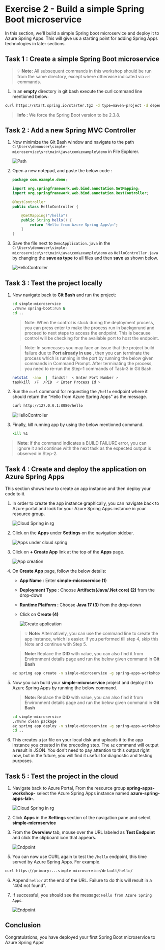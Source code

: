 # Exercise 2 - Build a simple Spring Boot microservice

In this section, we'll build a simple Spring boot microservice and deploy it to Azure Spring Apps. This will give us a starting point for adding Spring Apps technologies in later sections.

## Task 1 : Create a simple Spring Boot microservice

>💡 __Note:__ All subsequent commands in this workshop should be run from the same directory, except where otherwise indicated via `cd` commands.

1. In an __empty__ directory in git bash execute the curl command line mentioned below:

```bash
curl https://start.spring.io/starter.tgz -d type=maven-project -d dependencies=web -d baseDir=simple-microservice -d bootVersion=2.7.5 -d javaVersion=17 | tar -xzvf -
```

> **Info :** We force the Spring Boot version to be 2.3.8.

## Task 2 : Add a new Spring MVC Controller

1. Now minimize the Git Bash window and navigate to the path `C:\Users\demouser\simple-microservice\src\main\java\com\example\demo` in File Explorer.

   ![Path](media/folder-path.png)

2. Open a new notepad, and paste the below code :

   ```java
   package com.example.demo;

   import org.springframework.web.bind.annotation.GetMapping;
   import org.springframework.web.bind.annotation.RestController;

   @RestController
   public class HelloController {

       @GetMapping("/hello")
       public String hello() {
           return "Hello from Azure Spring Apps\n";
       }
   }
   ```

3. Save the file next to `DemoApplication.java` in the `C:\Users\demouser\simple-microservice\src\main\java\com\example\demo` as `HelloController.java` by changing the **save as type** to all files and then **save** as shown below.

   ![HelloController](media/hello-controller-java.png)


## Task 3 : Test the project locally

1. Now navigate back to **Git Bash** and run the project:

    ```bash
    cd simple-microservice
    ./mvnw spring-boot:run &
    cd ..
   ```

   > Note: When the control is stuck during the deployment process, you can press enter to make the process run in backgorund and proceed to next steps to access the endpoint. This is because control will be checking for the available port to host the endpoint.
   
   > Note: In somecases you may face an issue that the project build failure due to **Port already in use** , then you can terminate the process which is running in the port by running the below given commands in Command Prompt. After terminating the process, you need to re-run the Step-1 commands of Task-3 in Git Bash.
   
   ```bash
   netstat  -ano  |  findstr  < Enter Port Number > 
   taskkill  /F  /PID  < Enter Process Id >
   ```
   
2. Run the `curl` command for requesting the `/hello` endpoint where it should return the "Hello from Azure Spring Apps" as the message.

    ```bash
    curl http://127.0.0.1:8080/hello
    ```
    ![HelloController](media/MJA-ex2-04.png)

3. Finally, kill running app by using the below mentioned command.

     ```bash
     kill %1
     ```
  > **Note**: If the command indicates a BUILD FAILURE error, you can Ignore it and continue with the next task as the expected output is observed in Step-2.

## Task 4 : Create and deploy the application on Azure Spring Apps

This section shows how to create an app instance and then deploy your code to it.

1. In order to create the app instance graphically, you can navigate back to Azure portal and look for your Azure Spring Apps instance in your resource group.

   ![Cloud Spring in rg](../media/azurespringapps.png)

2. Click on the **Apps** under **Settings** on the navigation sidebar.

   ![Apps under cloud spring ](../media/selectapps.png)

3. Click on **+ Create App** link at the top of the **Apps** page.

   ![App creation ](../media/createnewapp.png)

4. On **Create App** page, follow the below details:

    - **App Name** : Enter **simple-microservice (1)**
    - **Deployment Type** : Choose **Artifacts(Java/.Net core) (2)** from the drop-down
    - **Runtime Platform** : Choose **Java 17 (3)** from the drop-down
    - Click on **Create (4)**
    

      ![Create application](../media/createapp1.png)


   >💡 __Note:__ Alternatively, you can use the command line to create the app instance, which is easier. If you performed till step 4, skip this Note and continue with Step 5.

   >**Note:** Replace the **DID** with **<inject key="DeploymentID" enableCopy="True"/>** value, you can also find it from Environment details page and run the below given command in **Git Bash**

   ```bash
   az spring app create -n simple-microservice -g spring-apps-workshop-DID -s azure-spring-apps-lab-DID --runtime-version Java_17
   ```

5. Now you can build your **simple-microservice** project and deploy it to Azure Spring Apps by running the below command.

   >**Note:** Replace the **DID** with **<inject key="DeploymentID" enableCopy="True"/>** value, you can also find it from Environment details page and run the below given command in **Git Bash**

     ```bash
     cd simple-microservice
     ./mvnw clean package
     az spring app deploy -n simple-microservice -g spring-apps-workshop-DID -s azure-spring-apps-lab-DID --jar-path target/demo-0.0.1-SNAPSHOT.jar
     cd ..
     ```

6. This creates a jar file on your local disk and uploads it to the app instance you created in the preceding step.  The `az` command will output a result in JSON.  You don't need to pay attention to this output right now, but in the future, you will find it useful for diagnostic and testing purposes.

## Task 5 : Test the project in the cloud

1. Navigate back to Azure Portal, From the resource group **spring-apps-workshop-<inject key="DeploymentID" enableCopy="false"/>** select the Azure Spring Apps instance named **azure-spring-apps-lab-<inject key="DeploymentID" enableCopy="false"/>**.

    ![Cloud Spring in rg](../media/azurespringapps.png)

2. Click **Apps** in the **Settings** section of the navigation pane and select **simple-microservice**


3. From the **Overview** tab, mouse over the URL labeled as **Test Endpoint** and click the clipboard icon that appears.  

   ![Endpoint](../media/copytestendpoint.png)
    
<!--- 6. This will give you something like:

   `https://primary:BBQM6nsYnmmdQREXQINityNx63kWUbjsP7SIvqKhOcWDfP6HJTqg27klMLaSfpTB@rwo1106f.test.azuremicroservices.io/simple-microservice/default/`
   >💡 Note the text between `https://` and `@`.  These are the basic authentication credentials, without which you will not be authorized to access the service.

7. If you get **"503 Service Temporarily Unavailable"** or **"WhiteLabel Error"** Page as shown below,

   ![Error](media/endpoint-error.png)

   ![Error2](media/error02.png)
   
   - Click on assign endpoint and wait until the endpoint has been assigned and unassign the endpoint soon after. 

   ![assign endpoint](media/simple-microservice-endpoint-assign.png)

-->

5. You can now use CURL again to test the `/hello` endpoint, this time served by Azure Spring Apps.  For example.

```bash
curl https://primary:...simple-microservice/default/hello/
```

6. Append `hello/` at the end of the URL.  Failure to do this will result in a "404 not found".

   <!--- ![Endpoint](media/hello-from-spring-cloud.png) -->

7. If successful, you should see the message: `Hello from Azure Spring Apps`.

    ![Endpoint](media/curl-hello-from-spring-cloud.png)

## Conclusion

Congratulations, you have deployed your first Spring Boot microservice to Azure Spring Apps!
